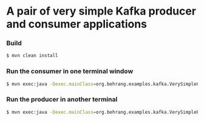 # A pair of very simple Kafka producer and consumer applications

### Build

```bash
$ mvn clean install
```

### Run the consumer in one terminal window

```bash
$ mvn exec:java -Dexec.mainClass=org.behrang.examples.kafka.VerySimpleConsumer
```

### Run the producer in another terminal

```bash
$ mvn exec:java -Dexec.mainClass=org.behrang.examples.kafka.VerySimpleProducer
```